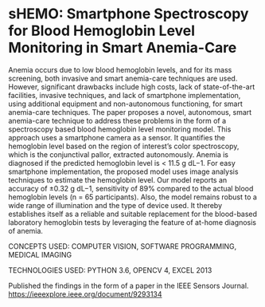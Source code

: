 # sHEMO: Smartphone Spectroscopy for Blood Hemoglobin Level Monitoring in Smart Anemia-Care

Anemia occurs due to low blood hemoglobin levels, and for its mass screening, both invasive and smart anemia-care techniques are used. However, significant drawbacks include high costs, lack of state-of-the-art facilities, invasive techniques, and lack of smartphone implementation, using additional equipment and non-autonomous functioning, for smart anemia-care techniques. The paper proposes a novel, autonomous, smart anemia-care technique to address these problems in the form of a spectroscopy based blood hemoglobin level monitoring model. This approach uses a smartphone camera as a sensor. It quantifies the hemoglobin level based on the region of interest’s color spectroscopy, which is the conjunctival pallor, extracted autonomously. Anemia is diagnosed if the predicted hemoglobin level is < 11.5 g dL−1. For easy smartphone implementation, the proposed model uses image analysis techniques to estimate the hemoglobin level. Our model reports an accuracy of ±0.32 g dL−1, sensitivity of 89% compared to the actual blood hemoglobin levels (n = 65 participants). Also, the model remains robust to a wide range of illumination and the type of device used. It thereby establishes itself as a reliable and suitable replacement for the blood-based laboratory hemoglobin tests by leveraging the feature of at-home diagnosis of anemia.

CONCEPTS USED: COMPUTER VISION, SOFTWARE PROGRAMMING, MEDICAL IMAGING

TECHNOLOGIES USED: PYTHON 3.6, OPENCV 4, EXCEL 2013

Published the findings in the form of a paper in the IEEE Sensors Journal. https://ieeexplore.ieee.org/document/9293134
